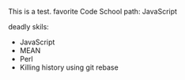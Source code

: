 This is a test.
favorite Code School path: JavaScript

deadly skils: 
* JavaScript
* MEAN
* Perl
* Killing history using git rebase
